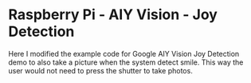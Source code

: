 # Raspberry Pi - AIY Vision - Joy Detection

Here I modified the example code for Google AIY Vision Joy Detection demo to also take a picture when the system detect smile.
This way the user would not need to press the shutter to take photos.
